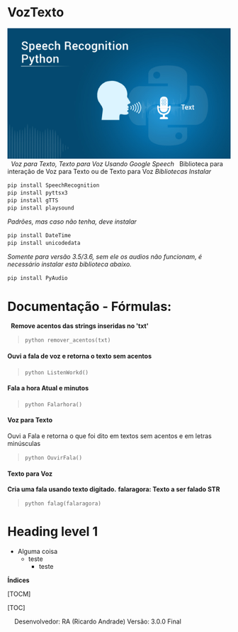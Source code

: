 # VozTexto
![](https://github.com/geniodev/VozTexto/blob/main/speech.png?raw=true)
&nbsp;
*Voz para Texto, Texto para Voz Usando Google Speech*
&nbsp;
Biblioteca para interação de Voz para Texto ou de Texto para Voz
*Bibliotecas Instalar*
```bash
pip install SpeechRecognition
pip install pyttsx3
pip install gTTS
pip install playsound
```
*Padrões, mas caso não tenha, deve instalar*
```bash
pip install DateTime
pip install unicodedata
```
*Somente para versão 3.5/3.6, sem ele os audios não funcionam, é necessário instalar esta biblioteca abaixo.*
```bash
pip install PyAudio
```
# Documentação - Fórmulas:
&nbsp;
**Remove acentos das strings inseridas no 'txt'**
> `python
remover_acentos(txt)
`

#### Ouvi a fala de voz e retorna o texto sem acentos
> `python
ListenWorkd()
`

#### Fala a hora Atual e minutos
> `python
Falarhora()
`
#### Voz para Texto
Ouvi a Fala e retorna o que foi dito em textos sem acentos e em letras minúsculas
> `python
OuvirFala()
`
#### Texto para Voz
**Cria uma fala usando texto digitado.**
**falaragora: Texto a ser falado STR**
> `python
falag(falaragora)
`
<h1>Heading level 1</h1>

- Alguma coisa
  - teste []()
    - teste





**Índices**

[TOCM]

[TOC]



&nbsp;
&nbsp;
Desenvolvedor: RA (Ricardo Andrade)
Versão: 3.0.0 Final
